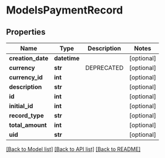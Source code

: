 # ModelsPaymentRecord

## Properties

Name | Type | Description | Notes
------------ | ------------- | ------------- | -------------
**creation_date** | **datetime** |  | [optional] 
**currency** | **str** | DEPRECATED | [optional] 
**currency_id** | **int** |  | [optional] 
**description** | **str** |  | [optional] 
**id** | **int** |  | [optional] 
**initial_id** | **int** |  | [optional] 
**record_type** | **str** |  | [optional] 
**total_amount** | **int** |  | [optional] 
**uid** | **str** |  | [optional] 

[[Back to Model list]](../README.md#documentation-for-models) [[Back to API list]](../README.md#documentation-for-api-endpoints) [[Back to README]](../README.md)


